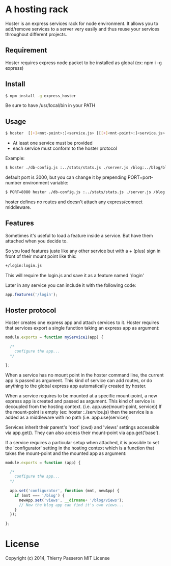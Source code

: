 # A hosting rack

Hoster is an express services rack for node environment. It allows you to add/remove services to a server very easily and thus reuse your services throughout different projects.

## Requirement

Hoster requires express node packet to be installed as global (ex: npm i -g express)


## Install

```sh
$ npm install -g express_hoster
```

Be sure to have /usr/local/bin in your PATH


## Usage

```sh
$ hoster  [[+]<mnt-point>:]<service.js> [[[+]<mnt-point>:]<service.js> ...]
```  

* At least one service must be provided
* each service must conform to the hoster protocol
    
Example:

```sh
$ hoster ./db-config.js :../stats/stats.js ./server.js /blog:../blog/blog.js

```

default port is 3000, but you can change it by prepending PORT=port-number environment variable:

```sh
$ PORT=8080 hoster ./db-config.js :../stats/stats.js ./server.js /blog:../blog/blog.js

```

hoster defines no routes and doesn't attach any express/connect middleware.

## Features

Sometimes it's useful to load a feature inside a service. But have them attached when you decide to.

So you load features juste like any other service but with a + (plus) sign in front of their mount point like this:

```sh
+/login:login.js
```

This will require the login.js and save it as a feature named '/login'

Later in any service you can include it with the following code:

```js
app.features('/login');
```


## Hoster protocol

Hoster creates one express app and attach services to it.
Hoster requires that services export a single function taking an express app as argument:

```js
module.exports = function myService1(app) {

  /*
    configure the app...
  */

};
```

When a service has no mount point in the hoster command line, the current app is passed as argument. This kind of service can add routes, or do anything to the global express app automatically created by hoster. 

When a service requires to be mounted at a specific mount-point, a new express app is created and passed as argument. This kind of service is decoupled from the hosting context. (i.e. app.use(mount-point, service)) 
If the mount-point is empty (ex: hoster :./service.js) then the service is a added as a middleware with no path (i.e. app.use(service))

Services inherit their parent's 'root' (cwd) and 'views' settings accessible via app.get(). They can also access their mount-point via app.get('base'). 

If a service requires a particular setup when attached, it is possible to set the 'configurator' setting in the hosting context which is a function that takes the mount-point and the mounted app as argument:

```js
module.exports = function (app) {

  /*
    configure the app...
  */
  
  app.set('configurator', function (mnt, newApp) {
    if (mnt === '/blog') {
      newApp.set('views', __dirname+ '/blog/views');
      // Now the blog app can find it's own views...
    }
  });

};
```

# License

Copyright (c) 2014, Thierry Passeron
MIT License
